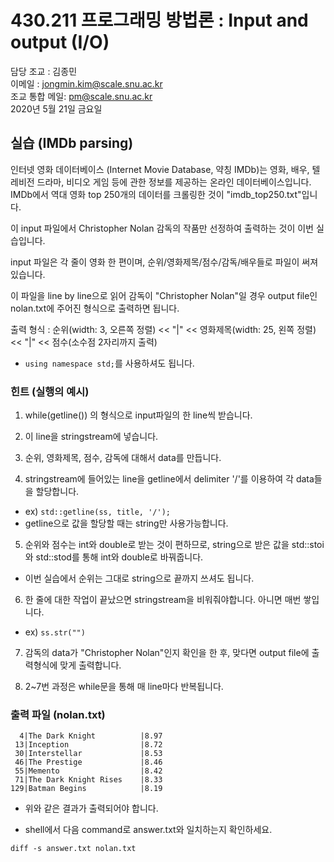 430.211 프로그래밍 방법론 : Input and output (I/O)
========================================================
담당 조교 : 김종민\
이메일 : jongmin.kim@scale.snu.ac.kr\
조교 통합 메일: pm@scale.snu.ac.kr\
2020년 5월 21일 금요일 

## 실습 (IMDb parsing)

인터넷 영화 데이터베이스 (Internet Movie Database, 약칭 IMDb)는 영화, 배우, 텔레비전 드라마, 비디오 게임 등에 관한 정보를 제공하는 온라인 데이터베이스입니다. 
IMDb에서 역대 영화 top 250개의 데이터를 크롤링한 것이 "imdb\_top250.txt"입니다.

이 input 파일에서 Christopher Nolan 감독의 작품만 선정하여 출력하는 것이 이번 실습입니다.

input 파일은 각 줄이 영화 한 편이며, 순위/영화제목/점수/감독/배우들로 파일이 써져있습니다.

이 파일을 line by line으로 읽어 감독이 "Christopher Nolan"일 경우 output file인 nolan.txt에 주어진 형식으로 출력하면 됩니다.

출력 형식 : 순위(width: 3, 오른쪽 정렬) << "|" << 영화제목(width: 25, 왼쪽 정렬) << "|" << 점수(소수점 2자리까지 출력)

* ```using namespace std;```를 사용하셔도 됩니다.

### 힌트 (실행의 예시)

1. while(getline()) 의 형식으로 input파일의 한 line씩 받습니다.

2. 이 line을 stringstream에 넣습니다.

3. 순위, 영화제목, 점수, 감독에 대해서 data를 만듭니다.

4. stringstream에 들어있는 line을 getline에서 delimiter '/'를 이용하여 각 data들을 할당합니다.
  * ex) ```std::getline(ss, title, '/');```
  * getline으로 값을 할당할 때는 string만 사용가능합니다.

5. 순위와 점수는 int와 double로 받는 것이 편하므로, string으로 받은 값을 std::stoi와 std::stod를 통해 int와 double로 바꿔줍니다.
  * 이번 실습에서 순위는 그대로 string으로 끝까지 쓰셔도 됩니다.

6. 한 줄에 대한 작업이 끝났으면 stringstream을 비워줘야합니다. 아니면 매번 쌓입니다.
  * ex) ```ss.str("")```

7. 감독의 data가 "Christopher Nolan"인지 확인을 한 후, 맞다면 output file에 출력형식에 맞게 출력합니다.

8. 2~7번 과정은 while문을 통해 매 line마다 반복됩니다.


### 출력 파일 (nolan.txt)
```
  4|The Dark Knight          |8.97
 13|Inception                |8.72
 30|Interstellar             |8.53
 46|The Prestige             |8.46
 55|Memento                  |8.42
 71|The Dark Knight Rises    |8.33
129|Batman Begins            |8.19
```

* 위와 같은 결과가 출력되어야 합니다.

* shell에서 다음 command로 answer.txt와 일치하는지 확인하세요.
```shell
diff -s answer.txt nolan.txt
```





